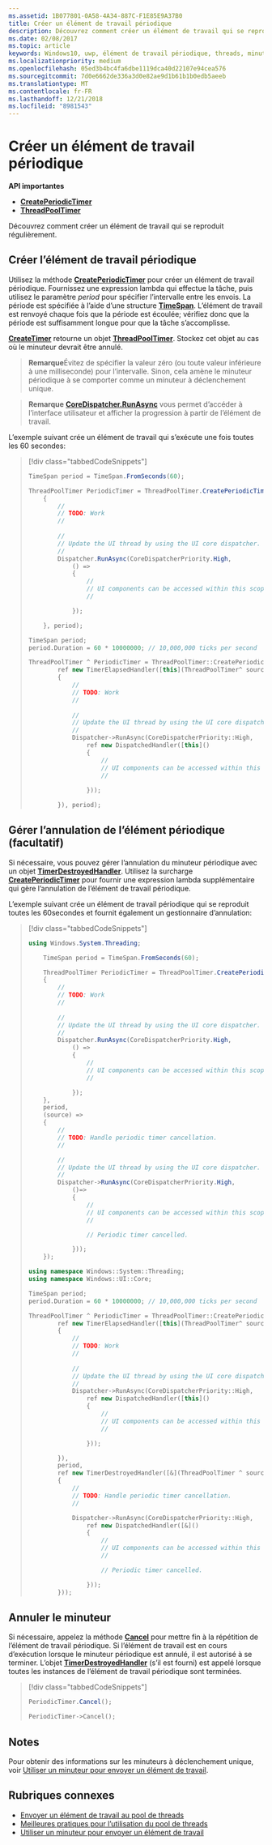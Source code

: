 ```yaml
---
ms.assetid: 1B077801-0A58-4A34-887C-F1E85E9A37B0
title: Créer un élément de travail périodique
description: Découvrez comment créer un élément de travail qui se reproduit régulièrement.
ms.date: 02/08/2017
ms.topic: article
keywords: Windows10, uwp, élément de travail périodique, threads, minuteurs
ms.localizationpriority: medium
ms.openlocfilehash: 05ed3b4bc4fa6dbe1119dca40d22107e94cea576
ms.sourcegitcommit: 7d0e6662de336a3d0e82ae9d1b61b1b0edb5aeeb
ms.translationtype: MT
ms.contentlocale: fr-FR
ms.lasthandoff: 12/21/2018
ms.locfileid: "8981543"
---
```

# <a name="create-a-periodic-work-item"></a>Créer un élément de travail périodique


<b>API importantes</b>

-   [**CreatePeriodicTimer**](https://msdn.microsoft.com/library/windows/apps/Hh967915)
-   [**ThreadPoolTimer**](https://msdn.microsoft.com/library/windows/apps/BR230587)

Découvrez comment créer un élément de travail qui se reproduit régulièrement.

## <a name="create-the-periodic-work-item"></a>Créer l’élément de travail périodique

Utilisez la méthode [**CreatePeriodicTimer**](https://msdn.microsoft.com/library/windows/apps/Hh967915) pour créer un élément de travail périodique. Fournissez une expression lambda qui effectue la tâche, puis utilisez le paramètre *period* pour spécifier l’intervalle entre les envois. La période est spécifiée à l’aide d’une structure [**TimeSpan**](https://msdn.microsoft.com/library/windows/apps/BR225996). L’élément de travail est renvoyé chaque fois que la période est écoulée; vérifiez donc que la période est suffisamment longue pour que la tâche s’accomplisse.

[**CreateTimer**](https://msdn.microsoft.com/library/windows/apps/windows.system.threading.threadpooltimer.createtimer.aspx) retourne un objet [**ThreadPoolTimer**](https://msdn.microsoft.com/library/windows/apps/BR230587). Stockez cet objet au cas où le minuteur devrait être annulé.

> **Remarque**Évitez de spécifier la valeur zéro (ou toute valeur inférieure à une milliseconde) pour l’intervalle. Sinon, cela amène le minuteur périodique à se comporter comme un minuteur à déclenchement unique.

> **Remarque** [**CoreDispatcher.RunAsync**](https://msdn.microsoft.com/library/windows/apps/Hh750317) vous permet d’accéder à l’interface utilisateur et afficher la progression à partir de l’élément de travail.

L’exemple suivant crée un élément de travail qui s’exécute une fois toutes les 60 secondes:

> [!div class="tabbedCodeSnippets"]
> ```csharp
> TimeSpan period = TimeSpan.FromSeconds(60);
>
> ThreadPoolTimer PeriodicTimer = ThreadPoolTimer.CreatePeriodicTimer((source) =>
>     {
>         //
>         // TODO: Work
>         //
>         
>         //
>         // Update the UI thread by using the UI core dispatcher.
>         //
>         Dispatcher.RunAsync(CoreDispatcherPriority.High,
>             () =>
>             {
>                 //
>                 // UI components can be accessed within this scope.
>                 //
>
>             });
>
>     }, period);
> ```
> ``` cpp
> TimeSpan period;
> period.Duration = 60 * 10000000; // 10,000,000 ticks per second
>
> ThreadPoolTimer ^ PeriodicTimer = ThreadPoolTimer::CreatePeriodicTimer(
>         ref new TimerElapsedHandler([this](ThreadPoolTimer^ source)
>         {
>             //
>             // TODO: Work
>             //
>             
>             //
>             // Update the UI thread by using the UI core dispatcher.
>             //
>             Dispatcher->RunAsync(CoreDispatcherPriority::High,
>                 ref new DispatchedHandler([this]()
>                 {
>                     //
>                     // UI components can be accessed within this scope.
>                     //
>                         
>                 }));
>
>         }), period);
> ```

## <a name="handle-cancellation-of-the-periodic-work-item-optional"></a>Gérer l’annulation de l’élément périodique (facultatif)

Si nécessaire, vous pouvez gérer l’annulation du minuteur périodique avec un objet [**TimerDestroyedHandler**](https://msdn.microsoft.com/library/windows/apps/Hh967926). Utilisez la surcharge [**CreatePeriodicTimer**](https://msdn.microsoft.com/library/windows/apps/Hh967915) pour fournir une expression lambda supplémentaire qui gère l’annulation de l’élément de travail périodique.

L’exemple suivant crée un élément de travail périodique qui se reproduit toutes les 60secondes et fournit également un gestionnaire d’annulation:

> [!div class="tabbedCodeSnippets"]
> ``` csharp
> using Windows.System.Threading;
>
>     TimeSpan period = TimeSpan.FromSeconds(60);
>
>     ThreadPoolTimer PeriodicTimer = ThreadPoolTimer.CreatePeriodicTimer((source) =>
>     {
>         //
>         // TODO: Work
>         //
>         
>         //
>         // Update the UI thread by using the UI core dispatcher.
>         //
>         Dispatcher.RunAsync(CoreDispatcherPriority.High,
>             () =>
>             {
>                 //
>                 // UI components can be accessed within this scope.
>                 //
>
>             });
>     },
>     period,
>     (source) =>
>     {
>         //
>         // TODO: Handle periodic timer cancellation.
>         //
>
>         //
>         // Update the UI thread by using the UI core dispatcher.
>         //
>         Dispatcher->RunAsync(CoreDispatcherPriority.High,
>             ()=>
>             {
>                 //
>                 // UI components can be accessed within this scope.
>                 //                 
>
>                 // Periodic timer cancelled.
>
>             }));
>     });
> ```
> ``` cpp
> using namespace Windows::System::Threading;
> using namespace Windows::UI::Core;
>
> TimeSpan period;
> period.Duration = 60 * 10000000; // 10,000,000 ticks per second
>
> ThreadPoolTimer ^ PeriodicTimer = ThreadPoolTimer::CreatePeriodicTimer(
>         ref new TimerElapsedHandler([this](ThreadPoolTimer^ source)
>         {
>             //
>             // TODO: Work
>             //
>                 
>             //
>             // Update the UI thread by using the UI core dispatcher.
>             //
>             Dispatcher->RunAsync(CoreDispatcherPriority::High,
>                 ref new DispatchedHandler([this]()
>                 {
>                     //
>                     // UI components can be accessed within this scope.
>                     //
>
>                 }));
>
>         }),
>         period,
>         ref new TimerDestroyedHandler([&](ThreadPoolTimer ^ source)
>         {
>             //
>             // TODO: Handle periodic timer cancellation.
>             //
>
>             Dispatcher->RunAsync(CoreDispatcherPriority::High,
>                 ref new DispatchedHandler([&]()
>                 {
>                     //
>                     // UI components can be accessed within this scope.
>                     //
>
>                     // Periodic timer cancelled.
>
>                 }));
>         }));
> ```

## <a name="cancel-the-timer"></a>Annuler le minuteur

Si nécessaire, appelez la méthode [**Cancel**](https://msdn.microsoft.com/library/windows/apps/windows.system.threading.threadpooltimer.cancel.aspx) pour mettre fin à la répétition de l’élément de travail périodique. Si l’élément de travail est en cours d’exécution lorsque le minuteur périodique est annulé, il est autorisé à se terminer. L’objet [**TimerDestroyedHandler**](https://msdn.microsoft.com/library/windows/apps/Hh967926) (s’il est fourni) est appelé lorsque toutes les instances de l’élément de travail périodique sont terminées.

> [!div class="tabbedCodeSnippets"]
> ``` csharp
> PeriodicTimer.Cancel();
> ```
> ``` cpp
> PeriodicTimer->Cancel();
> ```

## <a name="remarks"></a>Notes

Pour obtenir des informations sur les minuteurs à déclenchement unique, voir [Utiliser un minuteur pour envoyer un élément de travail](use-a-timer-to-submit-a-work-item.md).

## <a name="related-topics"></a>Rubriques connexes

* [Envoyer un élément de travail au pool de threads](submit-a-work-item-to-the-thread-pool.md)
* [Meilleures pratiques pour l’utilisation du pool de threads](best-practices-for-using-the-thread-pool.md)
* [Utiliser un minuteur pour envoyer un élément de travail](use-a-timer-to-submit-a-work-item.md)
 

